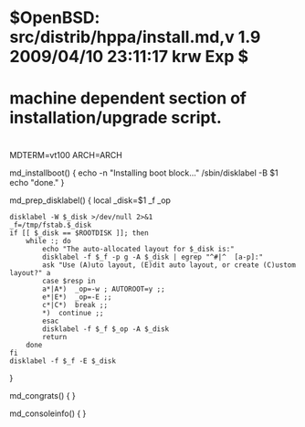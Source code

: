 #	$OpenBSD: src/distrib/hppa/install.md,v 1.9 2009/04/10 23:11:17 krw Exp $
#
# machine dependent section of installation/upgrade script.
#

MDTERM=vt100
ARCH=ARCH

md_installboot() {
	echo -n "Installing boot block..."
	/sbin/disklabel -B $1
	echo "done."
}

md_prep_disklabel() {
	local _disk=$1 _f _op

	disklabel -W $_disk >/dev/null 2>&1
	_f=/tmp/fstab.$_disk
	if [[ $_disk == $ROOTDISK ]]; then
		while :; do
			echo "The auto-allocated layout for $_disk is:"
			disklabel -f $_f -p g -A $_disk | egrep "^#|^  [a-p]:"
			ask "Use (A)uto layout, (E)dit auto layout, or create (C)ustom layout?" a
			case $resp in
			a*|A*)	_op=-w ; AUTOROOT=y ;;
			e*|E*)	_op=-E ;;
			c*|C*)	break ;;
			*)	continue ;;
			esac
			disklabel -f $_f $_op -A $_disk
			return
		done
	fi
	disklabel -f $_f -E $_disk
}

md_congrats() {
}

md_consoleinfo() {
}
